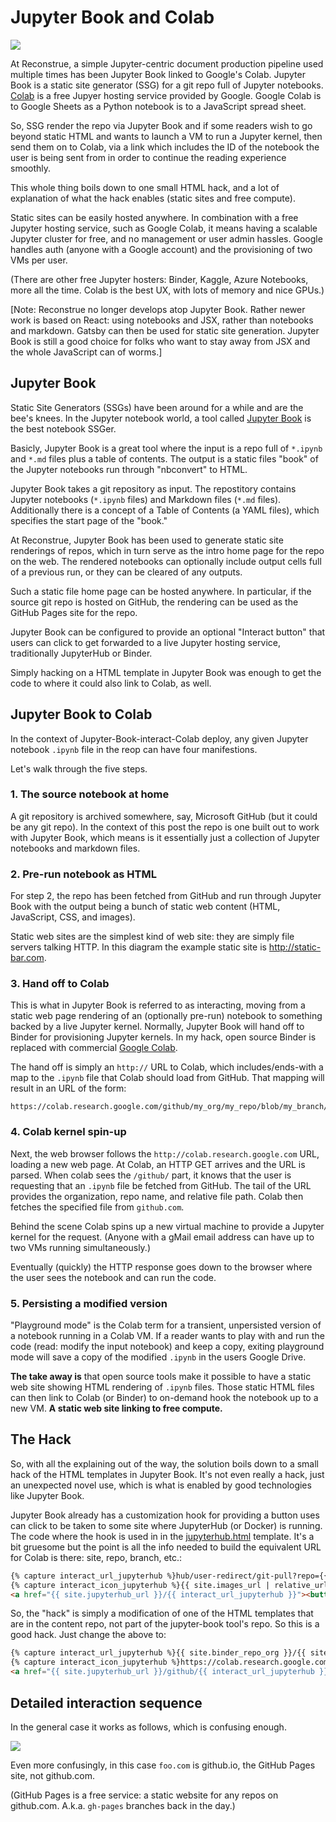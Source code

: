 # Jupyter Book and Colab

![]("./jupyter_book_to_colab.png")

At Reconstrue, a simple Jupyter-centric document production pipeline
used multiple times has been Jupyter Book linked to Google's
Colab. Jupyter Book is a static site generator (SSG) for a git repo
full of Jupyter notebooks. [Colab](https://colab.research.google.com/)
is a free Jupyer hosting service provided by Google. Google Colab is
to Google Sheets as a Python notebook is to a JavaScript spread sheet.

So, SSG render the repo via Jupyter Book and if some readers wish to
go beyond static HTML and wants to launch a VM to run a Jupyter
kernel, then send them on to Colab, via a link which includes the ID
of the notebook the user is being sent from in order to continue the
reading experience smoothly.

This whole thing boils down to one small HTML hack, and a lot of
explanation of what the hack enables (static sites and free compute).

Static sites can be easily hosted anywhere. In combination with a free
Jupyter hosting service, such as Google Colab, it means having a
scalable Jupyter cluster for free, and no management or user admin
hassles. Google handles auth (anyone with a Google account) and the
provisioning of two VMs per user.

(There are other free Jupyter hosters: Binder, Kaggle, Azure
Notebooks, more all the time. Colab is the best UX, with lots of
memory and nice GPUs.)

[Note: Reconstrue no longer develops atop Jupyter Book.  Rather newer
work is based on React: using notebooks and JSX, rather than notebooks
and markdown. Gatsby can then be used for static site
generation. Jupyter Book is still a good choice for folks who want to
stay away from JSX and the whole JavaScript can of worms.]


## Jupyter Book

Static Site Generators (SSGs) have been around for a while and are the
bee's knees. In the Jupyter notebook world, a tool called 
[Jupyter Book](https://jupyterbook.org/intro) is the best notebook SSGer.

Basicly, Jupyter Book is a great tool where the input is a repo full
of `*.ipynb` and `*.md` files plus a table of contents. The output is
a static files "book" of the Jupyter notebooks run through "nbconvert"
to HTML.

Jupyter Book takes a git repository as input. The repostitory contains
Jupyter notebooks (`*.ipynb` files) and Markdown files (`*.md` files).
Additionally there is a concept of a Table of Contents (a YAML files),
which specifies the start page of the "book." 

At Reconstrue, Jupyter Book has been used to generate static site
renderings of repos, which in turn serve as the intro home page for
the repo on the web. The rendered notebooks can optionally include
output cells full of a previous run, or they can be cleared of any
outputs.

Such a static file home page can be hosted anywhere. In particular, if
the source git repo is hosted on GitHub, the rendering can be used as
the GitHub Pages site for the repo.

Jupyter Book can be configured to provide an optional "Interact
button" that users can click to get forwarded to a live Jupyter hosting
service, traditionally JupyterHub or Binder. 

Simply hacking on a HTML
template in Jupyter Book was enough to get the code to where it could
also link to Colab, as well.


## Jupyter Book to Colab


In the context of Jupyter-Book-interact-Colab deploy, any given
Jupyter notebook `.ipynb` file in the reop can have four manifestions.

Let's walk through the five steps.

### 1. The source notebook at home

A git repository is archived somewhere, say, Microsoft GitHub (but it
could be any git repo). In the context of this post the repo is one
built out to work with Jupyter Book, which means is it essentially
just a collection of Jupyter notebooks and markdown files.

### 2. Pre-run notebook as HTML

For step 2, the repo has been fetched from GitHub and run through
Jupyter Book with the output being a bunch of static web content
(HTML, JavaScript, CSS, and images).

Static web sites are the simplest kind of web site: they are simply
file servers talking HTTP. In this diagram the example static site is
http://static-bar.com.

### 3. Hand off to Colab

This is what in Jupyter Book is referred to as interacting, moving
from a static web page rendering of an (optionally pre-run) notebook
to something backed by a live Jupyter kernel. Normally, Jupyter Book
will hand off to Binder for provisioning Jupyter kernels. In my hack,
open source Binder is replaced with commercial 
[Google Colab](https://colab.research.google.com/).

The hand off is simply an `http://` URL to Colab, which includes/ends-with a
map to the `.ipynb` file that Colab should load from GitHub. That mapping
will result in an URL of the form:

```
https://colab.research.google.com/github/my_org/my_repo/blob/my_branch/my_file.ipynb
```

### 4. Colab kernel spin-up

Next, the web browser follows the `http://colab.research.google.com` URL,
loading a new web page. At Colab, an HTTP GET arrives and the URL is
parsed. When colab sees the `/github/` part, it knows that the user is
requesting that an `.ipynb` file be fetched from GitHub. The tail of
the URL provides the organization, repo name, and relative file
path. Colab then fetches the specified file from `github.com`.

Behind the scene Colab spins up a new virtual machine to provide a
Jupyter kernel for the request. (Anyone with a gMail email address can
have up to two VMs running simultaneously.)

Eventually (quickly) the HTTP response goes down to the browser where
the user sees the notebook and can run the code. 

### 5. Persisting a modified version

"Playground mode" is the Colab term for a transient, unpersisted
version of a notebook running in a Colab VM.  If a reader wants to
play with and run the code (read: modify the input notebook) and keep
a copy, exiting playground mode will save a copy of the modified
`.ipynb` in the users Google Drive.

**The take away is** that open source tools make it possible to have a
static web site showing HTML rendering of `.ipynb` files. Those static
HTML files can then link to Colab (or Binder) to on-demand hook the
notebook up to a new VM. **A static web site linking to free compute.**






## The Hack

So, with all the explaining out of the way, the solution boils down to
a small hack of the HTML templates in Jupyter Book. It's not even
really a hack, just an unexpected novel use, which is what is enabled
by good technologies like Jupyter Book.

Jupyter Book already has a customization hook for providing a button
uses can click to be taken to some site where JupyterHub (or Docker)
is running. The code where the hook is used in in the 
[jupyterhub.html](https://github.com/jupyter/jupyter-book/blob/master/jupyter_book/book_template/_includes/buttons/jupyterhub.html#L9)
template. It's a bit gruesome but the point is all the info needed
to build the equivalent URL for Colab is there: site, repo, branch, etc.:

```html
{% capture interact_url_jupyterhub %}hub/user-redirect/git-pull?repo={{ site.binder_repo_base }}/{{ site.binder_repo_org }}/{{ site.binder_repo_name }}&amp;branch={{ site.binder_repo_branch }}&amp;subPath={{ page.interact_link | url_encode }}&amp;app={{ hub_app }}{% endcapture %}
{% capture interact_icon_jupyterhub %}{{ site.images_url | relative_url }}/logo_jupyterhub.svg{% endcapture %}
<a href="{{ site.jupyterhub_url }}/{{ interact_url_jupyterhub }}"><button class="interact-button" id="interact-button-jupyterhub"><img class="interact-button-logo" src="{{ interact_icon_jupyterhub }}" alt="Interact" />{{ site.jupyterhub_interact_text }}</button></a>
```

So, the "hack" is simply a modification of one of the HTML templates that are in the content repo, not part of the jupyter-book tool's repo. So this is a good hack. Just change the above to:
```html
{% capture interact_url_jupyterhub %}{{ site.binder_repo_org }}/{{ site.binder_repo_name }}/blob/{{ site.binder_repo_branch }}/{{ page.interact_link }}{% endcapture %}
{% capture interact_icon_jupyterhub %}https://colab.research.google.com/assets/colab-badge.svg{% endcapture %}
<a href="{{ site.jupyterhub_url }}/github/{{ interact_url_jupyterhub }}"><button class="interact-button" id="interact-button-jupyterhub"><img class="interact-button-logo" src="{{ interact_icon_jupyterhub }}" alt="Interact" />{{ site.jupyterhub_interact_text }}</button></a>
```


































## Detailed interaction sequence

In the general case it works as follows, which is confusing enough.

![]("./four_reps_of_ipynb.png")

Even more confusingly, in this case `foo.com` is github.io, the GitHub
Pages site, not github.com.

(GitHub Pages is a free service: a static website for any repos on
github.com. A.k.a. `gh-pages` branches back in the day.)

